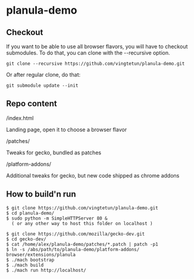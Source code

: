 # planula-demo

## Checkout

If you want to be able to use all browser flavors, you will have to checkout submodules.
To do that, you can clone with the --recursive option.
```
git clone --recursive https://github.com/vingtetun/planula-demo.git
```
Or after regular clone, do that:
```
git submodule update --init
```

## Repo content

/index.html

  Landing page, open it to choose a browser flavor

/patches/

  Tweaks for gecko, bundled as patches

/platform-addons/

  Additional tweaks for gecko, but new code shipped as chrome addons


## How to build'n run

```
$ git clone https://github.com/vingtetun/planula-demo.git
$ cd planula-demo/
$ sudo python -m SimpleHTTPServer 80 &
  ( or any other way to host this folder on localhost )

$ git clone https://github.com/mozilla/gecko-dev.git
$ cd gecko-dev/
$ cat /home/alex/planula-demo/patches/*.patch | patch -p1
$ ln -s /abs/path/to/planula-demo/platform-addons/ browser/extensions/planula
$ ./mach bootstrap
$ ./mach build
$ ./mach run http://localhost/
```
